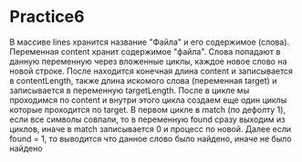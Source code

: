 # Practice6
В массиве lines хранится название "Файла" и его содержимое (слова). Переменная content хранит содержимое "файла". Слова попадают в данную переменную через вложенные циклы, каждое новое слово на новой строке. После находится конечная длина content и записывается в contentLength, также длина искомого слова (переменная target) и записывается в переменную targetLength. После в цикле мы проходимся по content и внутри этого цикла создаем еще один циклы которые проходится по target. В первом цикле в match (по дефолту 1), если все символы совпали, то в переменную found сразу выходим из циклов, иначе в match записывается 0 и процесс по новой. Далее если found = 1, то выводится что данное слово было найдено, иначе не было найдено
